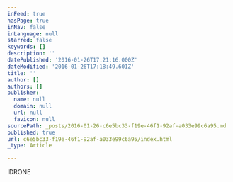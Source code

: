 ```yaml
---
inFeed: true
hasPage: true
inNav: false
inLanguage: null
starred: false
keywords: []
description: ''
datePublished: '2016-01-26T17:21:16.000Z'
dateModified: '2016-01-26T17:18:49.601Z'
title: ''
author: []
authors: []
publisher:
  name: null
  domain: null
  url: null
  favicon: null
sourcePath: _posts/2016-01-26-c6e5bc33-f19e-46f1-92af-a033e99c6a95.md
published: true
url: c6e5bc33-f19e-46f1-92af-a033e99c6a95/index.html
_type: Article

---
```

IDRONE